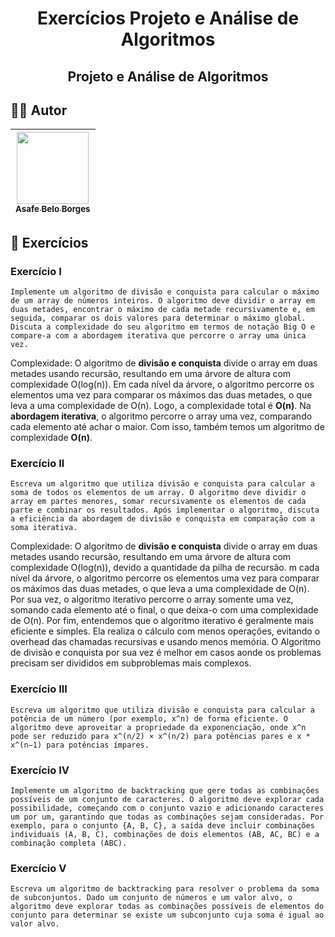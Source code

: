 <h1 align="center">Exercícios Projeto e Análise de Algoritmos</h1>
<h2 align="center">Projeto e Análise de Algoritmos</h2>

## 🧑‍💻 Autor
| [<img loading="lazy" src="https://avatars.githubusercontent.com/u/97066868?v=4" width=115><br><sub>Asafe Belo Borges</sub>](https://github.com/asafebelo) |
| :---: |

## 📝 Exercícios 
### Exercício I
`Implemente um algoritmo de divisão e conquista para calcular o máximo de um array de números inteiros. O algoritmo deve dividir o array em duas metades, encontrar o máximo de cada metade recursivamente e, em seguida, comparar os dois valores para determinar o máximo global. Discuta a complexidade do seu algoritmo em termos de notação Big O e compare-a com a abordagem iterativa que percorre o array uma única vez.`

Complexidade: O algoritmo de **divisão e conquista** divide o array em duas metades usando recursão, resultando em uma árvore de altura com complexidade O(log(n)). Em cada nível da árvore, o algoritmo percorre os elementos uma vez para comparar os máximos das duas metades, o que leva a uma complexidade de O(n). Logo, a complexidade total é **O(n)**. Na **abordagem iterativa**, o algoritmo percorre o array uma vez, comparando cada elemento até achar o maior. Com isso, também temos um algoritmo de complexidade **O(n)**.

### Exercício II
`Escreva um algoritmo que utiliza divisão e conquista para calcular a soma de todos os elementos de um array. O algoritmo deve dividir o array em partes menores, somar recursivamente os elementos de cada parte e combinar os resultados. Após implementar o algoritmo, discuta a eficiência da abordagem de divisão e conquista em comparação com a soma iterativa.`

Complexidade: O algoritmo de **divisão e conquista** divide o array em duas metades usando recursão, resultando em uma árvore de altura com complexidade O(log(n)), devido a quantidade da pilha de recursão. m cada nível da árvore, o algoritmo percorre os elementos uma vez para comparar os máximos das duas metades, o que leva a uma complexidade de O(n). Por sua vez, o algoritmo iterativo percorre o array somente uma vez, somando cada elemento até o final, o que deixa-o com uma complexidade de O(n). Por fim, entendemos que o algoritmo iterativo é geralmente mais eficiente e simples. Ela realiza o cálculo com menos operações, evitando o overhead das chamadas recursivas e usando menos memória. O Algoritmo de divisão e conquista por sua vez é melhor em casos aonde os problemas precisam ser divididos em subproblemas mais complexos.
 
### Exercício III
`Escreva um algoritmo que utiliza divisão e conquista para calcular a potência de um número (por exemplo, x^n) de forma eficiente. O algoritmo deve aproveitar a propriedade da exponenciação, onde x^n pode ser reduzido para x^(n/2) × x^(n/2) para potências pares e x * x^(n−1) para potências ímpares.`

### Exercício IV
`Implemente um algoritmo de backtracking que gere todas as combinações possíveis de um conjunto de caracteres. O algoritmo deve explorar cada possibilidade, começando com o conjunto vazio e adicionando caracteres um por um, garantindo que todas as combinações sejam consideradas. Por exemplo, para o conjunto {A, B, C}, a saída deve incluir combinações individuais (A, B, C), combinações de dois elementos (AB, AC, BC) e a combinação completa (ABC).`

### Exercício V
`Escreva um algoritmo de backtracking para resolver o problema da soma de subconjuntos. Dado um conjunto de números e um valor alvo, o algoritmo deve explorar todas as combinações possíveis de elementos do conjunto para determinar se existe um subconjunto cuja soma é igual ao valor alvo.`

